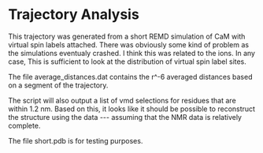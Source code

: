 # Trajectory Analysis

This trajectory was generated from a short REMD
simulation of CaM with virtual spin labels
attached. There was obviously some kind of
problem as the simulations eventualy crashed. I
think this was related to the ions. In any case,
This is sufficient to look at the distribution
of virtual spin label sites.

The file average_distances.dat contains the r^-6 averaged
distances based on a segment of the trajectory.

The script will also output a list of vmd selections for
residues that are within 1.2 nm. Based on this, it looks
like it should be possible to reconstruct the structure
using the data --- assuming that the NMR data is relatively
complete.

The file short.pdb is for testing purposes.
